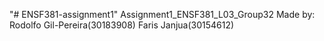 "# ENSF381-assignment1"
Assignment1_ENSF381_L03_Group32
Made by: Rodolfo Gil-Pereira(30183908)
         Faris Janjua(30154612)